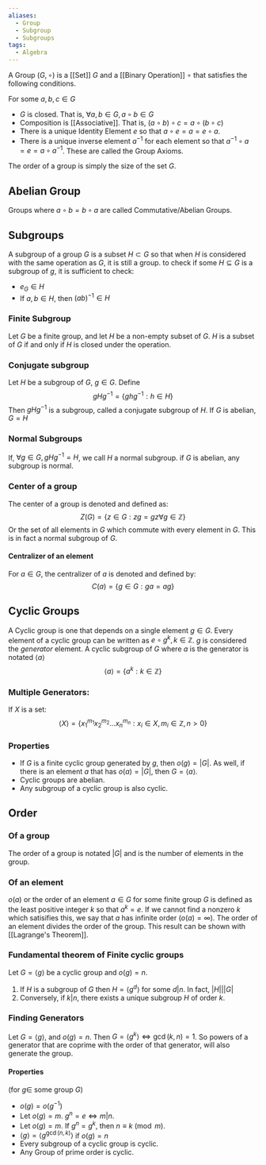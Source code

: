 ```yaml
---
aliases:
  - Group
  - Subgroup
  - Subgroups
tags:
  - Algebra
---
```

A Group $(G,\circ)$ is a [[Set]] $G$ and a [[Binary Operation]] $\circ$ that satisfies the following conditions.

For some $a,b,c\in G$ 
- $G$ is closed. That is, $\forall a,b\in G, a\circ b\in G$
- Composition is [[Associative]]. That is, $(a\circ b)\circ c = a\circ (b\circ c)$
- There is a unique Identity Element $e$ so that $a\circ e = a=e\circ a$.
- There is a unique inverse element $a^{-1}$ for each element so that $a^{-1} \circ a =e=a\circ a^{-1}$.
These are called the Group Axioms.

The order of a group is simply the size of the set $G$.
## Abelian Group
Groups where $a\circ b = b\circ a$ are called Commutative/Abelian Groups.
## Subgroups
A subgroup of a group $G$ is a subset $H\subset G$ so that when $H$ is considered with the same operation as $G$, it is still a group.
to check if some $H\subseteq G$ is a subgroup of $g$, it is sufficient to check:
- $e_G\in H$
- If $a,b\in H$, then $(ab)^{-1}\in H$
### Finite Subgroup
Let $G$ be a finite group, and let $H$ be a non-empty subset of $G$.
$H$ is a subset of $G$ if and only if $H$ is closed under the operation.
### Conjugate subgroup
Let $H$ be a subgroup of $G$, $g\in G$.
Define
$$gHg^{-1}=\{ ghg^{-1}:h\in H \}$$
Then $gHg^{-1}$ is a subgroup, called a conjugate subgroup of $H$. If $G$ is abelian, $G=H$
### Normal Subgroups
If, $\forall g\in G, gHg^{-1}=H$, we call $H$ a normal subgroup. if $G$ is abelian, any subgroup is normal.
### Center of a group
The center of a group is denoted and defined as:
$$Z(G)=\{ z\in G: zg=gz\forall g\in\mathbb{Z}\}$$
Or the set of all elements in $G$ which commute with every element in $G$.
This is in fact a normal subgroup of $G$.
#### Centralizer of an element
For $a\in G$, the centralizer of $a$ is denoted and defined by:
$$C(a)=\{ g\in G: ga=ag \}$$
## Cyclic Groups
A Cyclic group is one that depends on a single element $g\in G$. Every element of a cyclic group can be written as $e\circ g^k, k\in\mathbb{Z}$. $g$ is considered the *generator* element. 
A cyclic subgroup of $G$ where $a$ is the generator is notated $\langle a\rangle$ 
$$\langle a\rangle = \{a^k:k\in\mathbb{Z}\}$$
### Multiple Generators:
If $X$ is a set:
$$\left< X \right> =\{ x_{1}^{m_{1}}x_{2}^{m_{2}}\dots x_n^{m_n}: x_i\in X, m_i \in\mathbb{Z}, n>0 \}$$
### Properties
- If $G$ is a finite cyclic group generated by $g$, then $o(g)=|G|$. 
        As well, if there is an element $a$ that has $o(a)=|G|$, then $G= \langle a\rangle$.
- Cyclic groups are abelian.
- Any subgroup of a cyclic group is also cyclic.
## Order
### Of a group
The order of a group is notated $|G|$ and is the number of elements in the group.
### Of an element
$o(a)$ or the order of an element $a\in G$ for some finite group $G$ is defined as the least positive integer $k$ so that $a^{k}=e$. 
If we cannot find a nonzero $k$ which satisifies this, we say that $a$ has infinite order ($o(a)=\infty$).
The order of an element divides the order of the group. This result can be shown with [[Lagrange's Theorem]].
### Fundamental theorem of Finite cyclic groups
Let $G=\left< g \right>$ be a cyclic group and $o(g)=n$.
1. If $H$ is a subgroup of $G$ then $H=\left< g^{d} \right>$ for some $d|n$. In fact, $|H|\big| |G|$
2. Conversely, if $k|n$, there exists a unique subgroup $H$ of order $k$.
### Finding Generators
Let $G=\left< g \right>$, and $o(g)=n$. Then $G=\left< g^{k} \right>\iff \gcd(k,n)=1$. So powers of a generator that are coprime with the order of that generator, will also generate the group.
#### Properties 
(for $g\in$ some group $G$)
- $o(g)=o(g^{-1})$
- Let $o(g)=m$. $g^{n}=e\iff m|n$.
- Let $o(g)=m$. If $g^{n}=g^{k}$, then $n \equiv k\pmod{m}$.
- $\left< g\right> =\left< g^{\gcd(n,k)} \right>$ if $o(g)=n$
- Every subgroup of a cyclic group is cyclic.
- Any Group of prime order is cyclic.
